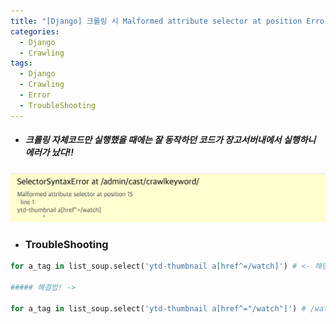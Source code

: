 ```yaml
---
title: "[Django] 크롤링 시 Malformed attribute selector at position Error 해결하기"
categories:
  - Django
  - Crawling
tags:
  - Django
  - Crawling
  - Error
  - TroubleShooting
---
```


- ##### 크롤링 자체코드만 실행했을 때에는 잘 동작하던 코드가 장고서버내에서 실행하니 에러가 났다!!

![Django-Malformed-error](../_imgs/Django-Malformed-error.png)

- ###  TroubleShooting

``` python
for a_tag in list_soup.select('ytd-thumbnail a[href^=/watch]') # <- 해당 부분에서 에러 발생

##### 해결법! ->

for a_tag in list_soup.select('ytd-thumbnail a[href^="/watch"]') # /watch 해당 부분에 ""를 감싸주면 해결~ 
```


